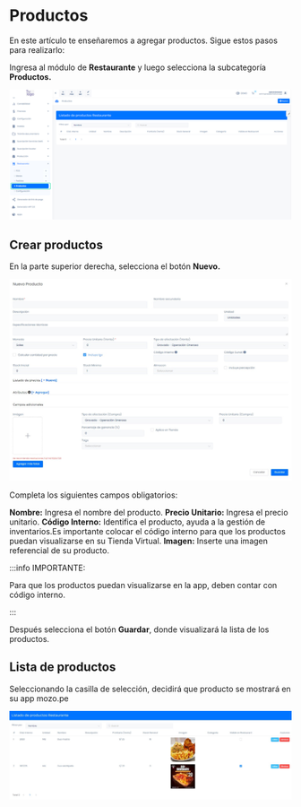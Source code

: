 # Productos

En este artículo te enseñaremos a agregar productos. Sigue estos pasos para realizarlo:

Ingresa al módulo de **Restaurante** y luego selecciona la subcategoría **Productos.**

![Alt text](img/restaurante5.jpg)

## Crear productos

En la parte superior derecha, selecciona el botón **Nuevo.**

![Alt text](img/restaurante6.jpg)

Completa los siguientes campos obligatorios:

**Nombre:** Ingresa el nombre del producto.
**Precio Unitario:** Ingresa el precio unitario.
**Código Interno:**  Identifica el producto, ayuda a la gestión de inventarios.Es importante colocar el código interno para que los productos puedan visualizarse en su Tienda Virtual.
**Imagen:** Inserte una imagen referencial de su producto.

:::info IMPORTANTE:

Para que los productos puedan visualizarse en la app, deben contar con código interno.

:::

Después selecciona el botón **Guardar**, donde visualizará la lista de los productos.

## Lista de productos

Seleccionando la casilla de selección, decidirá que producto se mostrará en su app mozo.pe

![Alt text](img/restaurante7.jpg)
